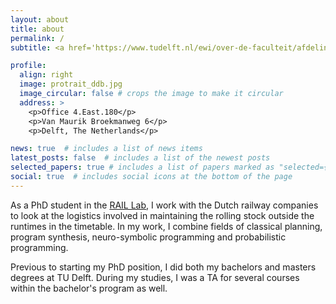 ```yaml
---
layout: about
title: about
permalink: /
subtitle: <a href='https://www.tudelft.nl/ewi/over-de-faculteit/afdelingen/software-technology/algorithmics'>Algorithmics group</a> at Delft University of Technology

profile:
  align: right
  image: protrait_ddb.jpg
  image_circular: false # crops the image to make it circular
  address: >
    <p>Office 4.East.180</p>
    <p>Van Maurik Broekmanweg 6</p>
    <p>Delft, The Netherlands</p>

news: true  # includes a list of news items
latest_posts: false  # includes a list of the newest posts
selected_papers: true # includes a list of papers marked as "selected={true}"
social: true  # includes social icons at the bottom of the page
---
```


As a PhD student in the <a href="https://icai.ai/icai-labs/rail/">RAIL Lab</a>, I work with the Dutch railway companies to look at the logistics involved in maintaining the rolling stock outside the runtimes in the timetable. In my work, I combine fields of classical planning, program synthesis, neuro-symbolic programming and probabilistic programming. 

Previous to starting my PhD position, I did both my bachelors and masters degrees at TU Delft. During my studies, I was a TA for several courses within the bachelor's program as well. 
